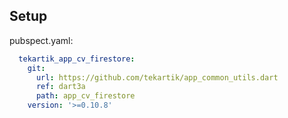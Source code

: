 ## Setup

pubspect.yaml:

```yaml
  tekartik_app_cv_firestore:
    git:
      url: https://github.com/tekartik/app_common_utils.dart
      ref: dart3a
      path: app_cv_firestore
    version: '>=0.10.8'
```